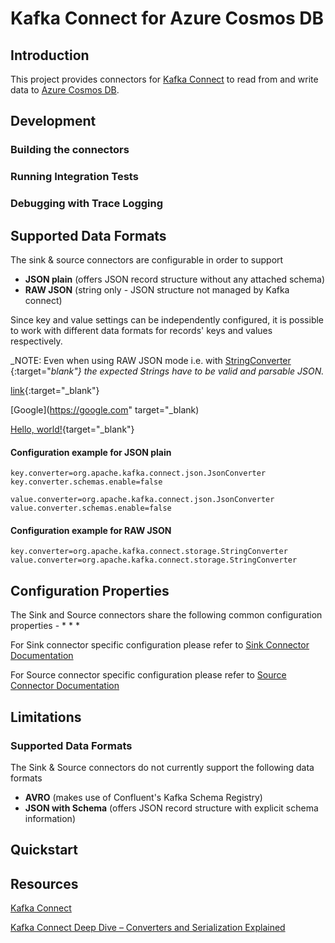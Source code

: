# Kafka Connect for Azure Cosmos DB

## Introduction

This project provides connectors for <a href="http://kafka.apache.org/documentation.html#connect" target="_blank">Kafka Connect</a> to read from and write data to <a href="https://azure.microsoft.com/databases/cosmos-db" target="_blank">Azure Cosmos DB</a>.

## Development

### Building the connectors

### Running Integration Tests

### Debugging with Trace Logging


## Supported Data Formats
The sink & source connectors are configurable in order to support
* **JSON plain** (offers JSON record structure without any attached schema)
* **RAW JSON** (string only - JSON structure not managed by Kafka connect)

Since key and value settings can be independently configured, it is possible to work with different data formats for records' keys and values respectively.

_NOTE: Even when using RAW JSON mode i.e. with [StringConverter](https://kafka.apache.org/21/javadoc/index.html?org/apache/kafka/connect/storage/StringConverter.html) {:target="_blank"} the expected Strings have to be valid and parsable JSON._

[link](url){:target="_blank"}

[Google](https://google.com" target="_blank)

[Hello, world!](http://example.com/){target="_blank"}

#### Configuration example for JSON plain
```properties
key.converter=org.apache.kafka.connect.json.JsonConverter
key.converter.schemas.enable=false

value.converter=org.apache.kafka.connect.json.JsonConverter
value.converter.schemas.enable=false
```

#### Configuration example for RAW JSON
```properties
key.converter=org.apache.kafka.connect.storage.StringConverter
value.converter=org.apache.kafka.connect.storage.StringConverter
```

## Configuration Properties
The Sink and Source connectors share the following common configuration properties - 
* 
* 
* 

For Sink connector specific configuration please refer to [Sink Connector Documentation](./doc/README_Sink.md)

For Source connector specific configuration please refer to [Source Connector Documentation](./doc/README_Source.md)

## Limitations

### Supported Data Formats
The Sink & Source connectors do not currently support the following data formats
* **AVRO** (makes use of Confluent's Kafka Schema Registry)
* **JSON with Schema** (offers JSON record structure with explicit schema information)

## Quickstart

## Resources
<a href="http://kafka.apache.org/documentation.html#connect" target="_blank">Kafka Connect</a>

<a href="https://www.confluent.io/blog/kafka-connect-deep-dive-converters-serialization-explained/#json-topics" target="_blank">Kafka Connect Deep Dive – Converters and Serialization Explained</a>

